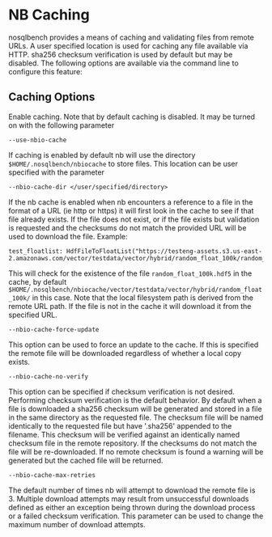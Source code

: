 # NB Caching

nosqlbench provides a means of caching and validating files from remote URLs.
A user specified location is used for caching any file available via HTTP.
sha256 checksum verification is used by default but may be disabled.
The following options are available via the command line to configure this feature:

## Caching Options

Enable caching. Note that by default caching is disabled. It may be turned on with the following parameter

    --use-nbio-cache

If caching is enabled by default nb will use the directory `$HOME/.nosqlbench/nbiocache` to store files.
This location can be user specified with the parameter

    --nbio-cache-dir </user/specified/directory>

If the nb cache is enabled when nb encounters a reference to a file in the format of a URL (ie http or https)
it will first look in the cache to see if that file already exists.
If the file does not exist, or if the file exists but validation is requested and the checksums do not match
the provided URL will be used to download the file. Example:

    test_floatlist: HdfFileToFloatList("https://testeng-assets.s3.us-east-2.amazonaws.com/vector/testdata/vector/hybrid/random_float_100k/random_float_100k.hdf5"

This will check for the existence of the file `random_float_100k.hdf5` in the cache, by default `$HOME/.nosqlbench/nbiocache/vector/testdata/vector/hybrid/random_float_100k/`
in this case. Note that the local filesystem path is derived from the remote URL path.
If the file is not in the cache it will download it from the specified URL.

    --nbio-cache-force-update

This option can be used to force an update to the cache.
If this is specified the remote file will be downloaded regardless of whether a local copy exists.

    --nbio-cache-no-verify

This option can be specified if checksum verification is not desired.
Performing checksum verification is the default behavior.
By default when a file is downloaded a sha256 checksum will be generated and stored in a file in the same directory as the requested file.
The checksum file will be named identically to the requested file but have '.sha256' appended to the filename.
This checksum will be verified against an identically named checksum file in the remote repository.
If the checksums do not match the file will be re-downloaded.
If no remote checksum is found a warning will be generated but the cached file will be returned.

    --nbio-cache-max-retries

The default number of times nb will attempt to download the remote file is 3.
Multiple download attempts may result from unsuccessful downloads defined as either an exception being thrown
during the download process or a failed checksum verification.
This parameter can be used to change the maximum number of download attempts.

